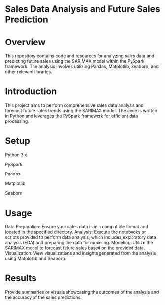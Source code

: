 

# Sales Data Analysis and Future Sales Prediction

# Overview

This repository contains code and resources for analyzing sales data and predicting future sales using the SARIMAX model within the PySpark framework. The analysis involves utilizing Pandas, Matplotlib, Seaborn, and other relevant libraries.

# Introduction
This project aims to perform comprehensive sales data analysis and forecast future sales trends using the SARIMAX model. The code is written in Python and leverages the PySpark framework for efficient data processing.

# Setup

Python 3.x

PySpark

Pandas

Matplotlib

Seaborn


# Usage
Data Preparation: Ensure your sales data is in a compatible format and located in the specified directory.
Analysis: Execute the notebooks or scripts provided to perform data analysis, which includes exploratory data analysis (EDA) and preparing the data for modeling.
Modeling: Utilize the SARIMAX model to forecast future sales based on the provided data.
Visualization: View visualizations and insights generated from the analysis using Matplotlib and Seaborn.

# Results
Provide summaries or visuals showcasing the outcomes of the analysis and the accuracy of the sales predictions.
